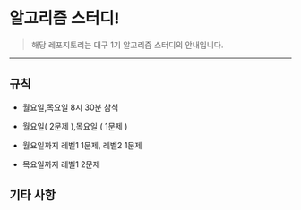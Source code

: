 # 알고리즘 스터디!

> 해당 레포지토리는 대구 1기 알고리즘 스터디의 안내입니다.


---
## 규칙

- 월요일,목요일 8시 30분 참석 

- 월요일( 2문제 ),목요일 ( 1문제 )

- 월요일까지 레벨1 1문제, 레벨2 1문제

- 목요일까지 레벨1 2문제


## 기타 사항


